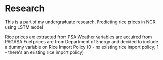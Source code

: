 # Research

This is a part of my undergraduate research. 
Predicting rice prices in NCR using LSTM model

Rice prices are extracted from PSA
Weather variables are acquired from PAGASA
Fuel prices are from Department of Energy
and decided to include a dummy variable on Rice Import Policy (0 - no existing rice import policy; 1 - there's an existing rice import policy)
